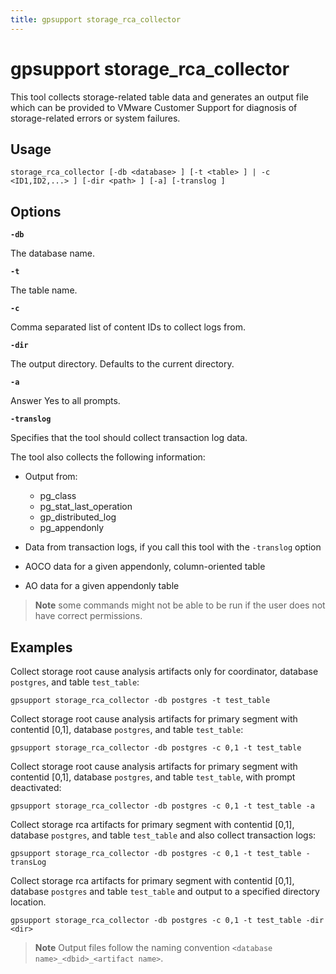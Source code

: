 ```yaml
---
title: gpsupport storage_rca_collector
---
```


# gpsupport storage_rca_collector

This tool collects storage-related table data and generates an output file which can be provided to VMware Customer Support for diagnosis of storage-related errors or system failures.

## Usage

```
storage_rca_collector [-db <database> ] [-t <table> ] | -c <ID1,ID2,...> ] [-dir <path> ] [-a] [-translog ]
```

## Options

**`-db`**

The database name.

**`-t`**

The table name.

**`-c`**

Comma separated list of content IDs to collect logs from.

**`-dir`**

The output directory. Defaults to the current directory.

**`-a`**

Answer Yes to all prompts.

**`-translog`**

Specifies that the tool should collect transaction log data. 

The tool also collects the following information:

- Output from:

    - pg_class
    - pg_stat_last_operation
    - gp_distributed_log
    - pg_appendonly

- Data from transaction logs, if you call this tool with the `-translog` option

- AOCO data for a given appendonly, column-oriented table

- AO data for a given appendonly table

> **Note** some commands might not be able to be run if the user does not have correct permissions.

## Examples

Collect storage root cause analysis artifacts only for coordinator, database `postgres`, and table `test_table`:

```shell
gpsupport storage_rca_collector -db postgres -t test_table
```

Collect storage root cause analysis artifacts for primary segment with contentid [0,1], database `postgres`, and table `test_table`:

```shell
gpsupport storage_rca_collector -db postgres -c 0,1 -t test_table
```

Collect storage root cause analysis artifacts for primary segment with contentid [0,1], database `postgres`, and table `test_table`, with prompt deactivated:

```shell
gpsupport storage_rca_collector -db postgres -c 0,1 -t test_table -a
```

Collect storage rca artifacts for primary segment with contentid [0,1], database `postgres`, and table `test_table` and also collect transaction logs:

```shell
gpsupport storage_rca_collector -db postgres -c 0,1 -t test_table -transLog
```

Collect storage rca artifacts for primary segment with contentid [0,1], database `postgres` and table `test_table` and output to a specified directory location.

```shell
gpsupport storage_rca_collector -db postgres -c 0,1 -t test_table -dir <dir>
```

> **Note** Output files follow the naming convention `<database name>_<dbid>_<artifact name>`.
